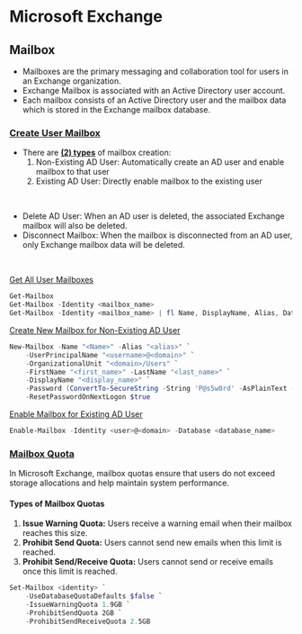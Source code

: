 # Microsoft Exchange

## Mailbox

- Mailboxes are the primary messaging and collaboration tool for users in an Exchange organization.
- Exchange Mailbox is associated with an Active Directory user account.
- Each mailbox consists of an Active Directory user and the mailbox data which is stored in the Exchange mailbox database.

### <u>**Create User Mailbox**</u>

- There are <u>**(2) types**</u> of mailbox creation:
  1. Non-Existing AD User: Automatically create an AD user and enable mailbox to that user
  2. Existing AD User: Directly enable mailbox to the existing user
<br>

- Delete AD User: When an AD user is deleted, the associated Exchange mailbox will also be deleted.
- Disconnect Mailbox: When the mailbox is disconnected from an AD user, only Exchange mailbox data will be deleted.
<br>

<u>Get All User Mailboxes</u>

```powershell
Get-Mailbox
Get-Mailbox -Identity <mailbox_name>
Get-Mailbox -Identity <mailbox_name> | fl Name, DisplayName, Alias, Database
```

<u>Create New Mailbox for Non-Existing AD User</u>

```powershell
New-Mailbox -Name "<Name>" -Alias "<alias>" `
    -UserPrincipalName "<username>@<domain>" `
    -OrganizationalUnit "<domain>/Users" `
    -FirstName "<first_name>" -LastName "<last_name>" `
    -DisplayName "<display_name>" `
    -Password (ConvertTo-SecureString -String 'P@s5w0rd' -AsPlainText -Force) `
    -ResetPasswordOnNextLogon $true
```

<u>Enable Mailbox for Existing AD User</u>

```powershell
Enable-Mailbox -Identity <user>@<domain> -Database <database_name>
```

### <u>**Mailbox Quota**</u>

In Microsoft Exchange, mailbox quotas ensure that users do not exceed storage allocations and help maintain system performance.

#### Types of Mailbox Quotas

1. **Issue Warning Quota:** Users receive a warning email when their mailbox reaches this size.
2. **Prohibit Send Quota:** Users cannot send new emails when this limit is reached.
3. **Prohibit Send/Receive Quota:** Users cannot send or receive emails once this limit is reached.

```powershell
Set-Mailbox <identity> `
    -UseDatabaseQuotaDefaults $false `
    -IssueWarningQuota 1.9GB `
    -ProhibitSendQuota 2GB `
    -ProhibitSendReceiveQuota 2.5GB
```